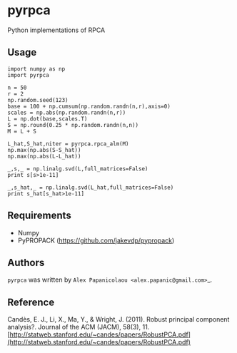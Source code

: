 pyrpca
======


Python implementations of RPCA

Usage
-----

```
import numpy as np
import pyrpca

n = 50 
r = 2
np.random.seed(123)
base = 100 + np.cumsum(np.random.randn(n,r),axis=0)
scales = np.abs(np.random.randn(n,r))
L = np.dot(base,scales.T)
S = np.round(0.25 * np.random.randn(n,n))
M = L + S

L_hat,S_hat,niter = pyrpca.rpca_alm(M)
np.max(np.abs(S-S_hat))
np.max(np.abs(L-L_hat))

_,s,_ = np.linalg.svd(L,full_matrices=False)
print s[s>1e-11]

_,s_hat,_ = np.linalg.svd(L_hat,full_matrices=False)
print s_hat[s_hat>1e-11]
```


Requirements
------------

+ Numpy
+ PyPROPACK (https://github.com/jakevdp/pypropack)


Authors
-------

`pyrpca` was written by `Alex Papanicolaou <alex.papanic@gmail.com>`_.


Reference
---------

Candès, E. J., Li, X., Ma, Y., & Wright, J. (2011). Robust principal component analysis?. Journal of the ACM (JACM), 58(3), 11.
[http://statweb.stanford.edu/~candes/papers/RobustPCA.pdf](http://statweb.stanford.edu/~candes/papers/RobustPCA.pdf)